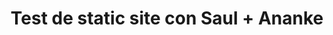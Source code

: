 ---
title: "Test de static site con Saul + Ananke"

description: "Test sitio estático."

featured_image: '/images//workspaces/ejemplo-hugo/static/images/Smurfcat.jpg'
---